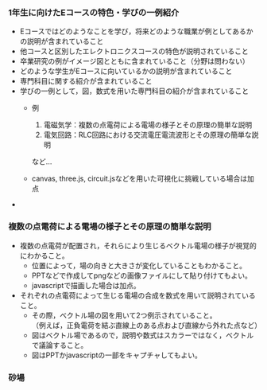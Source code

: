 ### 1年生に向けたEコースの特色・学びの一例紹介
- Eコースではどのようなことを学び，将来どのような職業が例としてあるかの説明が含まれていること
- 他コースと区別したエレクトロニクスコースの特色が説明されていること
- 卒業研究の例がイメージ図とともに含まれていること（分野は問わない）
- どのような学生がEコースに向いているかの説明が含まれていること
- 専門科目に関する紹介が含まれていること
- 学びの一例として，図，数式を用いた専門科目の紹介が含まれていること
    - 例
        1. 電磁気学：複数の点電荷による電場の様子とその原理の簡単な説明
        2. 電気回路：RLC回路における交流電圧電流波形とその原理の簡単な説明

        など...
    - canvas, three.js, circuit.jsなどを用いた可視化に挑戦している場合は加点
- 

### 複数の点電荷による電場の様子とその原理の簡単な説明 
- 複数の点電荷が配置され，それらにより生じるベクトル電場の様子が視覚的にわかること。
    - 位置によって，場の向きと大きさが変化していることもわかること。
    - PPTなどで作成してpngなどの画像ファイルにして貼り付けてもよい。
    - javascriptで描画した場合は加点。
- それぞれの点電荷によって生じる電場の合成を数式を用いて説明されていること。  
    - その際，ベクトル場の図を用いて2つ例示されていること。  
    （例えば，正負電荷を結ぶ直線上のある点および直線から外れた点など）   
    - 図はベクトル場であるので，説明や数式はスカラーではなく，ベクトルで議論すること。  
    - 図はPPTかjavascriptの一部をキャプチャしてもよい。

### 砂場
